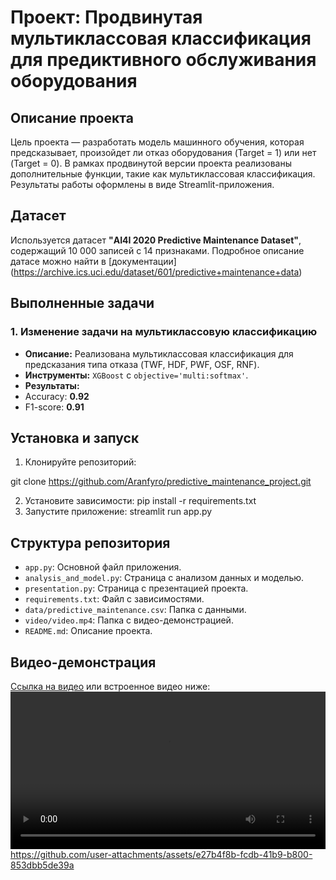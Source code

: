 # Проект: Продвинутая мультиклассовая классификация для предиктивного обслуживания оборудования

## Описание проекта
Цель проекта — разработать модель машинного обучения, которая
предсказывает, произойдет ли отказ оборудования (Target = 1) или нет
(Target = 0). В рамках продвинутой версии проекта реализованы
дополнительные функции, такие как мультиклассовая классификация.
Результаты работы оформлены в виде Streamlit-приложения.
## Датасет
Используется датасет **"AI4I 2020 Predictive Maintenance Dataset"**,
содержащий 10 000 записей с 14 признаками. Подробное описание датасе
можно найти в [документации]
(https://archive.ics.uci.edu/dataset/601/predictive+maintenance+data)
## Выполненные задачи
### **1. Изменение задачи на мультиклассовую классификацию**
- **Описание:** Реализована мультиклассовая классификация для предсказания
типа отказа (TWF, HDF, PWF, OSF, RNF).
- **Инструменты:** `XGBoost` с `objective='multi:softmax'`.
- **Результаты:**
 - Accuracy: **0.92**
 - F1-score: **0.91**
## Установка и запуск
1. Клонируйте репозиторий:

 git clone <https://github.com/Aranfyro/predictive_maintenance_project.git>

2. Установите зависимости:
 pip install -r requirements.txt
3. Запустите приложение:
 streamlit run app.py
## Структура репозитория
- `app.py`: Основной файл приложения.
- `analysis_and_model.py`: Страница с анализом данных и моделью.
- `presentation.py`: Страница с презентацией проекта.
- `requirements.txt`: Файл с зависимостями.
- `data/predictive_maintenance.csv`: Папка с данными.
- `video/video.mp4`: Папка с видео-демонстрацией.
- `README.md`: Описание проекта.
## Видео-демонстрация
[Ссылка на видео](video/video.mp4) или встроенное видео ниже:
<video src="https://github.com/user-attachments/assets/e27b4f8b-fcdb-41b9-b800-853dbb5de39a" controls width="100%"></video>
https://github.com/user-attachments/assets/e27b4f8b-fcdb-41b9-b800-853dbb5de39a

